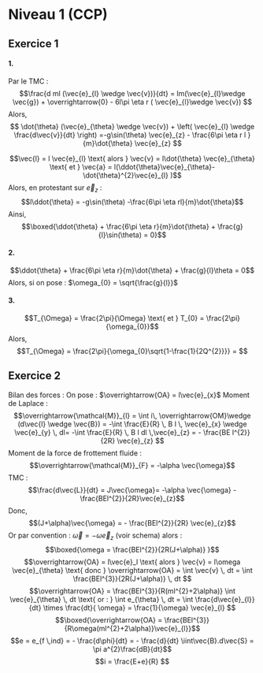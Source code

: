 # Niveau 1 (CCP)
## Exercice 1
#### 1.
Par le TMC : 
$$\frac{d ml (\vec{e}_{l} \wedge \vec{v})}{dt} = lm(\vec{e}_{l}\wedge \vec{g}) + \overrightarrow{0} - 6l\pi \eta r ( \vec{e}_{l}\wedge \vec{v}) $$
Alors,
$$ \dot{\theta} (\vec{e}_{\theta} \wedge \vec{v}) +  \left( \vec{e}_{l} \wedge \frac{d\vec{v}}{dt} \right) =-g\sin(\theta) \vec{e}_{z} - \frac{6\pi \eta r l }{m}\dot{\theta} \vec{e}_{z} $$

$$\vec{l} = l \vec{e}_{l} \text{ alors } \vec{v} = l\dot{\theta} \vec{e}_{\theta} \text{ et } \vec{a} = l(\ddot{\theta}\vec{e}_{\theta}- \dot{\theta}^{2}\vec{e}_{l} )$$
Alors, en protestant sur $\vec{e}_{z}$ : 
$$l\ddot{\theta} = -g\sin(\theta) -\frac{6\pi \eta rl}{m}\dot{\theta}$$
Ainsi, 
$$\boxed{\ddot{\theta} + \frac{6\pi \eta r}{m}\dot{\theta} + \frac{g}{l}\sin(\theta) = 0}$$

#### 2.
$$\ddot{\theta} + \frac{6\pi \eta r}{m}\dot{\theta} + \frac{g}{l}\theta = 0$$
Alors, si on pose : $\omega_{0} = \sqrt{\frac{g}{l}}$

#### 3.
$$T_{\Omega} = \frac{2\pi}{\Omega} \text{ et } T_{0} = \frac{2\pi}{\omega_{0}}$$
Alors, 
$$T_{\Omega} = \frac{2\pi}{\omega_{0}\sqrt{1-\frac{1}{2Q^{2}}}} = $$

## Exercice 2
Bilan des forces : 
On pose : $\overrightarrow{OA} = l\vec{e}_{x}$
Moment de Laplace : 
$$\overrightarrow{\mathcal{M}}_{l} = \int i\, \overrightarrow{OM}\wedge (d\vec{l} \wedge \vec{B}) = -\int \frac{E}{R} \, B l \, \vec{e}_{x} \wedge \vec{e}_{y} \, dl= -\int \frac{E}{R} \, B l dl \,\vec{e}_{z} = - \frac{BE l^{2}}{2R} \vec{e}_{z} $$
Moment de la force de frottement fluide : 
$$\overrightarrow{\mathcal{M}}_{F} = -\alpha \vec{\omega}$$
TMC : 
$$\frac{d\vec{L}}{dt} = J\vec{\omega}= -\alpha \vec{\omega} -\frac{BEl^{2}}{2R}\vec{e}_{z}$$
Donc,  
$$(J+\alpha)\vec{\omega} = - \frac{BEl^{2}}{2R} \vec{e}_{z}$$
Or par convention : $\vec{\omega} = - \omega \vec{e}_{z}$ (voir schema) alors : 
$$\boxed{\omega = \frac{BEl^{2}}{2R(J+\alpha)} }$$
$$\overrightarrow{OA} = l\vec{e}_l \text{ alors } \vec{v} = l\omega \vec{e}_{\theta} \text{ donc } \overrightarrow{OA} = \int \vec{v} \, dt = \int \frac{BEl^{3}}{2R(J+\alpha)} \, dt  $$
$$\overrightarrow{OA} = \frac{BEl^{3}}{R(ml^{2}+2\alpha)} \int \vec{e}_{\theta} \, dt \text{ or : } \int e_{\theta} \, dt = \int \frac{d\vec{e}_{l}}{dt} \times \frac{dt}{ \omega} = \frac{1}{\omega} \vec{e}_{l}    $$
$$\boxed{\overrightarrow{OA} = \frac{BEl^{3}}{R\omega(ml^{2}+2\alpha)}\vec{e}_{l}}$$
$$e = e_{f \,ind} = - \frac{d\phi}{dt} = - \frac{d}{dt} \iint\vec{B}.d\vec{S} = \pi a^{2}\frac{dB}{dt}$$
$$i = \frac{E+e}{R} $$